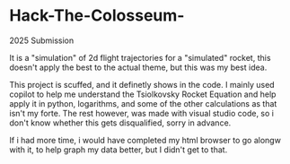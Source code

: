 # Hack-The-Colosseum-
2025 Submission

It is a "simulation" of 2d flight trajectories for a "simulated" rocket, this doesn't apply the best to the actual theme, but this was my best idea.

This project is scuffed, and it definetly shows in the code.
I mainly used copilot to help me understand the Tsiolkovsky Rocket Equation and help apply it in python, logarithms, and some of the other calculations as that isn't my forte. The rest however, was made with visual studio code, so i don't know whether this gets disqualified, sorry in advance. 

If i had more time, i would have completed my html browser to go alongw with it, to help graph my data better, but I didn't get to that.
